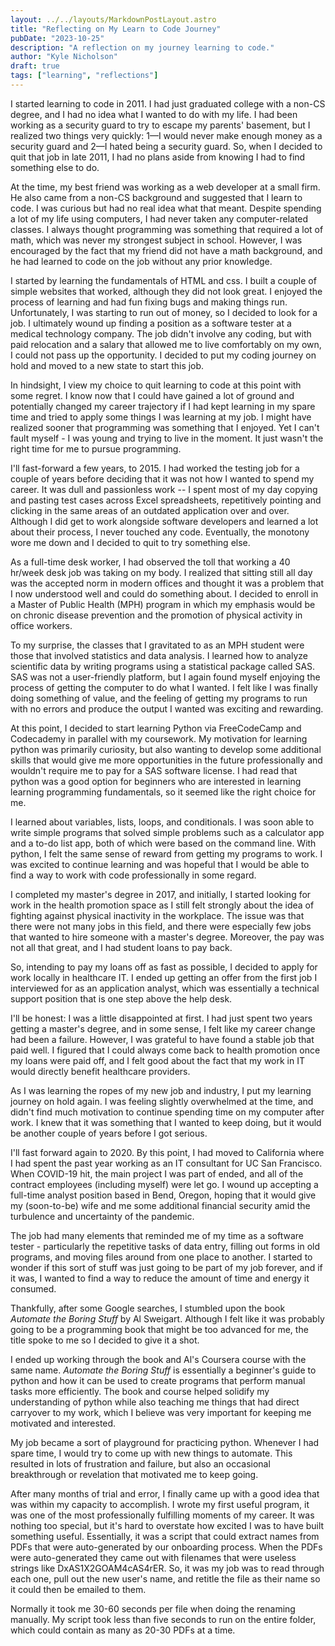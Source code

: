 ```yaml
---
layout: ../../layouts/MarkdownPostLayout.astro
title: "Reflecting on My Learn to Code Journey"
pubDate: "2023-10-25"
description: "A reflection on my journey learning to code."
author: "Kyle Nicholson"
draft: true
tags: ["learning", "reflections"]
---
```


I started learning to code in 2011. I had just graduated college with a non-CS degree, and I had no idea what I wanted
to do with my life. I had been working as a security guard to try to escape my parents' basement, but I realized two
things very quickly: 1—I would never make enough money as a security guard and 2—I hated being a security guard. So,
when I decided to quit that job in late 2011, I had no plans aside from knowing I had to find something else to do.

At the time, my best friend was working as a web developer at a small firm. He also came from a non-CS background and suggested that I learn to code. I was curious but had no real idea what that meant. Despite spending a lot of my life
using computers, I had never taken any computer-related classes. I always thought programming was something that
required a lot of math, which was never my strongest subject in school. However, I was encouraged by the fact that my
friend
did not have a math background, and he had learned to code on the job without any prior knowledge.

I started by learning the fundamentals of HTML and css. I built a couple of simple websites that worked, although they
did not look great. I enjoyed the process of learning and had fun fixing bugs and making things run. Unfortunately, I
was starting to run out of money, so I decided to look for a job. I ultimately wound up finding a position as a
software tester at a medical technology company. The job didn't involve any coding, but with paid relocation and a
salary that allowed me to live comfortably on my own, I could not pass up the opportunity. I decided to put my coding
journey on hold and moved to a new state to start this job.

In hindsight, I view my choice to quit learning to code at this point with some regret. I know now that I could have gained a lot of ground and potentially changed my career trajectory if I had kept learning in my spare time and tried to apply some things I was learning at my job. I might have realized sooner that programming was something that I enjoyed. Yet I can't fault myself - I was young and trying to live in the moment. It just wasn't the right time for me to pursue programming.

I'll fast-forward a few years, to 2015. I had worked the testing job for a couple of years before deciding that it was not how I wanted to spend my career. It was dull and passionless work -- I spent most of my day copying and pasting test cases across Excel spreadsheets, repetitively pointing and
clicking in the same areas of an outdated application over and over. Although I did get to work alongside software
developers and learned a lot about their process, I never touched any code. Eventually, the monotony wore me down and I decided to quit to try something else.

As a full-time desk worker, I had observed the toll that working a 40 hr/week desk job was taking on my body. I realized that
sitting still all day was the accepted norm in modern offices and thought it was a problem that I now understood well
and could do something about. I decided to enroll in a Master of Public
Health (MPH)
program in which my emphasis would be on chronic disease prevention and the promotion of physical activity in office
workers.

To my surprise, the classes that I gravitated to as an MPH student were those that involved statistics
and data analysis. I learned how to analyze scientific data by writing programs using a
statistical package called SAS. SAS was not a user-friendly platform, but I again found myself enjoying the process of
getting the computer to do what I wanted. I felt like I was finally doing something of value, and the feeling
of getting my programs to run with no errors and produce the output I wanted was exciting and rewarding.

At this point, I decided to start learning Python via FreeCodeCamp and Codecademy in parallel with my coursework. My motivation for
learning python was primarily curiosity, but also wanting to develop some additional skills that would give me more
opportunities in the future professionally and wouldn't require me to pay for a SAS software license. I had read that python was a good option for beginners who are interested in learning
learning programming fundamentals, so it seemed like the right choice for me.

I learned about
variables,
lists, loops, and conditionals. I was soon able to write simple programs that solved simple problems such as a
calculator app and a to-do list app, both of which were based on the command line. With python, I felt the same sense of
reward from getting my programs to work. I was excited to continue learning and was hopeful that I would be able to find
a way to work with code professionally in some regard.

I completed my master's degree in 2017, and initially, I started looking for work in the health promotion space
as I still felt strongly about the idea of fighting against physical inactivity in the workplace. The issue was that
there were not many jobs in this field, and there were especially few jobs that wanted to hire someone with a
master's degree. Moreover, the pay was not all that great, and I had student loans to pay back.

So, intending to pay my loans off as fast as possible, I decided to apply for work locally in healthcare IT. I ended up getting an offer from
the first job I interviewed for as an application analyst, which was essentially a technical support position that is one step
above the help desk.

I'll be honest: I was a little disappointed at first. I had just spent two years getting a master's degree, and in some sense, I felt like my career change had been a failure. However, I was grateful to have found a stable job that paid well. I figured that I could always come back to health promotion once my loans were paid off, and I felt good about the fact that my work in IT would directly benefit healthcare providers.

As I was learning the ropes of my new job and industry, I put my learning journey on hold again. I was feeling slightly overwhelmed at the time, and didn't find much motivation to continue spending time on my computer after work. I knew that it was something that I wanted to keep doing, but it would be another couple of years before I got serious.

I'll fast forward again to 2020. By this point, I had moved to California where I had spent the past year working as an IT consultant for UC San Francisco. When COVID-19 hit, the main project I was part of ended, and all of the contract employees (including myself) were let go. I wound up accepting a full-time analyst position based in Bend, Oregon, hoping that it would give my (soon-to-be) wife and me some additional financial security amid the turbulence and uncertainty of the pandemic.

The job had many elements that reminded me of my time as a software tester - particularly the repetitive tasks of data entry, filling out forms in old programs, and moving files around from one place to another. I started to wonder if this sort of stuff was just going to be part of my job forever, and if it was, I wanted to find a way to reduce the amount of time and energy it consumed.

Thankfully, after some Google searches, I stumbled upon the book _Automate the Boring Stuff_ by Al Sweigart. Although I felt like it was probably going to be a programming book that might be too advanced for me, the title spoke to me so I decided to give it a shot.

I ended up working through the book and Al's Coursera course with the same name. _Automate the Boring Stuff_ is essentially a beginner's guide to python and how it can be used to create programs that perform manual tasks more efficiently. The book and course helped solidify my understanding of python while also teaching me things that had direct carryover to my work, which I believe was very important for keeping me motivated and interested.

My job became a sort of playground for practicing python. Whenever I had spare time, I would try to come up with new things to automate. This resulted in lots of frustration and failure, but also an occasional breakthrough or revelation that motivated me to keep going.

After many months of trial and error, I finally came up with a good idea that was within my capacity to accomplish. I wrote my first useful program, it was one of the most professionally fulfilling moments of my career. It was nothing too special, but it's hard to overstate how excited I was to have built something useful. Essentially, it was a script that could extract names from PDFs that were auto-generated by our onboarding process. When the PDFs were auto-generated they came out with filenames that were useless strings like DxAS1X2GOAM4cAS4rER. So, it was my job was to read through each one, pull out the new user's name, and retitle the file as their name so it could then be emailed to them.

Normally it took me 30-60 seconds per file when doing the renaming manually. My script took less than five seconds to run on the entire folder, which could contain as many as 20-30 PDFs at a time.
